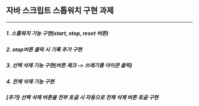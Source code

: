 ## 자바 스크립트 스톱워치 구현 과제
---

##### 1. 스톱워치 기능 구현(start, stop, reset 버튼)
##### 2. stop버튼 클릭 시 기록 추가 구현
##### 3. 선택 삭제 기능 구현(버튼 체크 -> 쓰레기통 아이콘 클릭)
##### 4. 전체 삭제 기능 구현
##### [추가] 선택 삭제 버튼을 전부 토글 시 자동으로 전체 삭제 버튼 토글 구현
